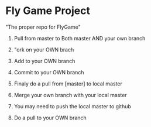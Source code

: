 Fly Game Project
===

"The proper repo for FlyGame"

1. Pull from master to Both master AND your own branch
2. "ork on your OWN brach
3. Add to your OWN branch
4. Commit to your OWN branch

5. Finaly do a pull from [master] to local master
6. Merge your own branch with your local master
7. You may need to push the local master to github
8. Do a pull to your OWN branch
